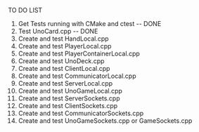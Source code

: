 TO DO LIST

1. Get Tests running with CMake and ctest -- DONE
2. Test UnoCard.cpp -- DONE
3. Create and test HandLocal.cpp
4. Create and test PlayerLocal.cpp
5. Create and test PlayerContainerLocal.cpp
6. Create and test UnoDeck.cpp
7. Create and test ClientLocal.cpp
8. Create and test CommunicatorLocal.cpp
9. Create and test ServerLocal.cpp
10. Create and test UnoGameLocal.cpp
11. Create and test ServerSockets.cpp
12. Create and test ClientSockets.cpp
13. Create and test CommunicatorSockets.cpp
14. Create and test UnoGameSockets.cpp or GameSockets.cpp 
